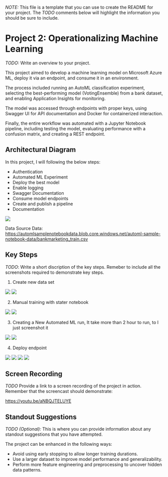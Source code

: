 
*NOTE:* This file is a template that you can use to create the README for your project. The *TODO* comments below will highlight the information you should be sure to include.


# Project 2: Operationalizing Machine Learning

*TODO:* Write an overview to your project.

This project aimed to develop a machine learning model on Microsoft Azure ML, deploy it via an endpoint, and consume it in an environment. 

The process included running an AutoML classification experiment, selecting the best-performing model (VotingEnsemble) from a bank dataset, and enabling Application Insights for monitoring. 

The model was accessed through endpoints with proper keys, using Swagger UI for API documentation and Docker for containerized interaction. 

Finally, the entire workflow was automated with a Jupyter Notebook pipeline, including testing the model, evaluating performance with a confusion matrix, and creating a REST endpoint.

## Architectural Diagram
In this project, I will following the below steps:
- Authentication
- Automated ML Experiment
- Deploy the best model
- Enable logging
- Swagger Documentation
- Consume model endpoints
- Create and publish a pipeline
- Documentation

![](/images/00_architect.png)

Data Source Data: https://automlsamplenotebookdata.blob.core.windows.net/automl-sample-notebook-data/bankmarketing_train.csv

## Key Steps
*TODO*: Write a short discription of the key steps. Remeber to include all the screenshots required to demonstrate key steps. 
1. Create new data set

![](/images/01_dataset.png)
![](/images/02_dataset_detailed.png)

2. Manual training with stater notebook

![](/images/03_notebook_automl.png)
![](/images/04_notebook_automl_detailed.png)

3. Creating a New Automated ML run, It take more than 2 hour to run, to I just screenshot it

![](/images/05_automl.png)
![](/images/06_automl_detailed.png)

4. Deploy endpoint 

![](/images/07_endpoint_nb.png)
![](/images/09_endpoint_result.png)
![](/images/10_endpoint_swagger.png)
![](/images/11_endpoint_bechmark.png)

## Screen Recording
*TODO* Provide a link to a screen recording of the project in action. Remember that the screencast should demonstrate:

https://youtu.be/aNBQJTELUYE

## Standout Suggestions
*TODO (Optional):* This is where you can provide information about any standout suggestions that you have attempted.

The project can be enhanced in the following ways:

- Avoid using early stopping to allow longer training durations.
- Use a larger dataset to improve model performance and generalizability.
- Perform more feature engineering and preprocessing to uncover hidden data patterns.
